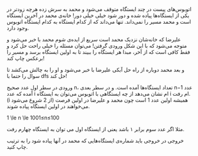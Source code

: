 اتوبوس‌های پیست در چند ایستگاه متوقف می‌شود و محمد به سرش زده هرچه زودتر در یکی از ایستگاه‌ها پیاده شده و دور شود خیلی خیلی دور! خانه‌ی محمد در آخرین ایستگاه است و محمد مسیر را نمی‌داند. تنها می‌داند که از کدام ایستگاه به کدام ایستگاه اتوبوس وجود دارد.

علیرضا که خانه‌شان نزدیک محمد است سریع از ایده‌ی شوم محمد با خبر می‌شود و متوجه می‌شود که با این شکل ورودی گرفتن! می‌توان مسئله را خیلی راحت حل کرد و فقط کافی است که از آخر، مبدا هر ایستگاه را ببیند تا به اولین ایستگاه برسد و مسیر را برعکس چاپ کند!

و بعد محمد دوباره از راه حل آبکی علیرضا با خبر می‌شود و او را به چالش می‌کشد تا سوال را حتما با dfs حل کند!

ورودی
در سطر اول عدد صحیح n، تعداد ایستگاه‌ها آمده است. و در سطر بعدی n−1 عدد آمده که عدد i ام نشان می‌دهد از چه ایستگاهی با اتوبوس می‌توان به ایستگاه i ام رفت.(i از 2 شروع می‌شود) همیشه اولین عدد 1 است چون محمد و علیرضا در اولین فرصت می‌خواهند در اولین ایستگاه پیاده شوند.

1 \le n \le 1001≤n≤100

مثلا اگر عدد سوم برابر ۱ باشد یعنی از ایستگاه اول می توان به ایستگاه چهارم رفت.

خروجی
در خروجی باید شماره‌ی ایستگاه‌هایی که محمد در آنها پیاده شود را به ترتیب چاپ کنید.
